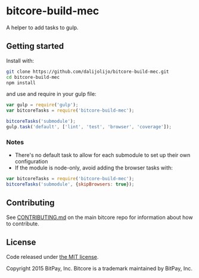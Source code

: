 # bitcore-build-mec

A helper to add tasks to gulp.

## Getting started

Install with:

```sh
git clone https://github.com/dalijolijo/bitcore-build-mec.git
cd bitcore-build-mec
npm install
```

and use and require in your gulp file: 

```javascript
var gulp = require('gulp');
var bitcoreTasks = require('bitcore-build-mec');

bitcoreTasks('submodule');
gulp.task('default', ['lint', 'test', 'browser', 'coverage']);
```

### Notes

* There's no default task to allow for each submodule to set up their own configuration
* If the module is node-only, avoid adding the browser tasks with:
```javascript
var bitcoreTasks = require('bitcore-build-mec');
bitcoreTasks('submodule', {skipBrowsers: true});
```

## Contributing

See [CONTRIBUTING.md](https://github.com/bitpay/bitcore) on the main bitcore repo for information about how to contribute.

## License

Code released under [the MIT license](https://github.com/bitpay/bitcore/blob/master/LICENSE).

Copyright 2015 BitPay, Inc. Bitcore is a trademark maintained by BitPay, Inc.

